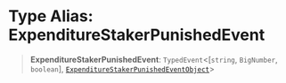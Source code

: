 # Type Alias: ExpenditureStakerPunishedEvent

> **ExpenditureStakerPunishedEvent**: `TypedEvent`\<\[`string`, `BigNumber`, `boolean`\], [`ExpenditureStakerPunishedEventObject`](../interfaces/ExpenditureStakerPunishedEventObject.md)\>
